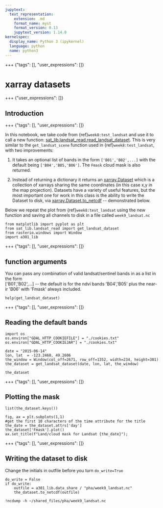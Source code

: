 ```yaml
---
jupytext:
  text_representation:
    extension: .md
    format_name: myst
    format_version: 0.13
    jupytext_version: 1.14.0
kernelspec:
  display_name: Python 3 (ipykernel)
  language: python
  name: python3
---
```


+++ {"tags": [], "user_expressions": []}

# xarray datasets

+++ {"user_expressions": []}

## Introduction

+++ {"tags": [], "user_expressions": []}

In this notebook, we take code from {ref}`week8:test_landsat` and use it to call a new function:
[sat_lib.landsat_read.read_landsat_dataset](https://phaustin.github.io/a301_web/full_listing.html#sat_lib.landsat_read.get_landsat_dataset).  This is very similar
to the `get_landsat_scene` function used in {ref}`week8:test_landsat`, with two improvements:

1) It takes an optional list of bands in the form `['B01','B02',...]` with the default being `['B04','B05,'B06']`.  The
   `Fmask` cloud mask is also returned.

2) Instead of returning a dictionary it returns an [xarray.Dataset](https://foundations.projectpythia.org/core/xarray/xarray-intro.html#the-dataset-a-container-for-dataarrays-with-shared-coordinates) which is a collection of xarrays sharing 
the same coordinates (in this case x,y in the map projection).  Datasets have a variety of useful features, but the most
important one for work in this class is the ability to write the Dataset to disk, via [xarray.Dataset.to_netcdf](https://docs.xarray.dev/en/stable/generated/xarray.Dataset.to_netcdf.html) -- demonstrated below.

Below we repeat the plot from {ref}`week8:test_landsat` using the new function and saving all channels to disk in a file called `week9_landsat.nc`

```{code-cell} ipython3
from matplotlib import pyplot as plt
from sat_lib.landsat_read import get_landsat_dataset
from rasterio.windows import Window
import a301_lib
```

+++ {"tags": [], "user_expressions": []}

## function arguments

You can pass any combination of valid landsat/sentinel bands in as a list in the form \
['B01','B02',...] -- the default is for the ndvi bands 'B04','B05' plus the near-ir 'B06' with
'Fmask' always included.

```{code-cell} ipython3
help(get_landsat_dataset)
```

+++ {"tags": [], "user_expressions": []}

## Reading the default bands

```{code-cell} ipython3
import os
os.environ["GDAL_HTTP_COOKIEFILE"] = "./cookies.txt"
os.environ["GDAL_HTTP_COOKIEJAR"] = "./cookies.txt"
```

```{code-cell} ipython3
date = "2015-06-14"
lon, lat  = -123.2460, 49.2606
the_window = Window(col_off=2671, row_off=1352, width=234, height=301)
the_dataset = get_landsat_dataset(date, lon, lat, the_window) 
```

```{code-cell} ipython3
the_dataset
```

+++ {"tags": [], "user_expressions": []}

## Plotting the mask

```{code-cell} ipython3
list(the_dataset.keys())
```

```{code-cell} ipython3
fig, ax = plt.subplots(1,1)
#get the first 10 characters of the time attribute for the title
the_date = the_dataset.attrs['day']
the_dataset['Fmask'].plot()
ax.set_title(f"Land/cloud mask for Landsat {the_date}");
```

+++ {"tags": [], "user_expressions": []}

## Writing the dataset to disk

Change the initials in outfile before you turn `do_write=True`

```{code-cell} ipython3
do_write = False
if do_write:
    outfile = a301_lib.data_share / "pha/week9_landsat.nc"
    the_dataset.to_netcdf(outfile)
```

```{code-cell} ipython3
!ncdump -h ~/shared_files/pha/week9_landsat.nc
```
